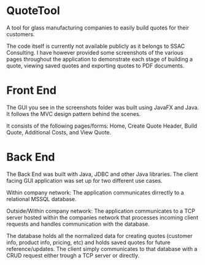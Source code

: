 # QuoteTool
A tool for glass manufacturing companies to easily build quotes for their customers.

The code itself is currently not available publicly as it belongs to SSAC Consulting. I have however provided some screenshots of the various pages throughout the application to demonstrate each stage of building a quote, viewing saved quotes and exporting quotes to PDF documents.

# Front End
The GUI you see in the screenshots folder was built using JavaFX and Java. It follows the MVC design pattern behind the scenes.

It consists of the following pages/forms: Home, Create Quote Header, Build Quote, Additional Costs, and View Quote.

# Back End
The Back End was built with Java, JDBC and other Java libraries.
The client facing GUI application was set up for two different use cases.

Within company network: The application communicates dirrectly to a relational MSSQL database.

Outside/Within company network: The application communicates to a TCP server hosted within the companies network that processes incoming client requests and handles communication with the database.

The database holds all the normalized data for creating quotes (customer info, product info, pricing, etc) and holds saved quotes for future reference/updates. The client simply communicates to that database with a CRUD request either trough a TCP server or directly.
